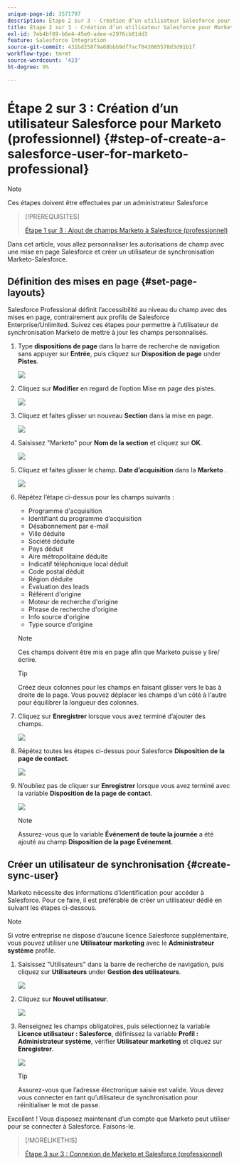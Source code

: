 ```yaml
---
unique-page-id: 3571797
description: Étape 2 sur 3 - Création d’un utilisateur Salesforce pour Marketo (professionnel) - Documents Marketo - Documentation du produit
title: Étape 2 sur 3 - Création d’un utilisateur Salesforce pour Marketo (professionnel)
exl-id: 7eb4bf89-b6e4-45e0-adee-e2976cb01dd3
feature: Salesforce Integration
source-git-commit: 431bd258f9a68bbb9df7acf043085578d3d91b1f
workflow-type: tm+mt
source-wordcount: '423'
ht-degree: 9%

---
```


# Étape 2 sur 3 : Création d’un utilisateur Salesforce pour Marketo (professionnel) {#step-of-create-a-salesforce-user-for-marketo-professional}

>[!NOTE]
>
>Ces étapes doivent être effectuées par un administrateur Salesforce

>[!PREREQUISITES]
>
>[Étape 1 sur 3 : Ajout de champs Marketo à Salesforce (professionnel)](/help/marketo/product-docs/crm-sync/salesforce-sync/setup/professional-edition/step-1-of-3-add-marketo-fields-to-salesforce-professional.md)

Dans cet article, vous allez personnaliser les autorisations de champ avec une mise en page Salesforce et créer un utilisateur de synchronisation Marketo-Salesforce.

## Définition des mises en page {#set-page-layouts}

Salesforce Professional définit l’accessibilité au niveau du champ avec des mises en page, contrairement aux profils de Salesforce Enterprise/Unlimited. Suivez ces étapes pour permettre à l’utilisateur de synchronisation Marketo de mettre à jour les champs personnalisés.

1. Type **dispositions de page** dans la barre de recherche de navigation sans appuyer sur **Entrée**, puis cliquez sur **Disposition de page** under **Pistes**.

   ![](assets/image2016-2-26-12-3a58-3a32.png)

1. Cliquez sur **Modifier** en regard de l’option Mise en page des pistes.

   ![](assets/image2016-2-26-13-3a2-3a46.png)

1. Cliquez et faites glisser un nouveau **Section** dans la mise en page.

   ![](assets/image2014-12-9-12-3a56-3a40.png)

1. Saisissez &quot;Marketo&quot; pour **Nom de la section** et cliquez sur **OK**.

   ![](assets/image2014-12-9-12-3a56-3a52.png)

1. Cliquez et faites glisser le champ. **Date d’acquisition** dans la **Marketo** .

   ![](assets/image2014-12-9-12-3a57-3a0.png)

1. Répétez l’étape ci-dessus pour les champs suivants :

   * Programme d&#39;acquisition
   * Identifiant du programme d’acquisition
   * Désabonnement par e-mail
   * Ville déduite
   * Société déduite
   * Pays déduit
   * Aire métropolitaine déduite
   * Indicatif téléphonique local déduit
   * Code postal déduit
   * Région déduite
   * Évaluation des leads
   * Référent d&#39;origine
   * Moteur de recherche d&#39;origine
   * Phrase de recherche d&#39;origine
   * Info source d&#39;origine
   * Type source d&#39;origine

   >[!NOTE]
   >
   >Ces champs doivent être mis en page afin que Marketo puisse y lire/écrire.

   >[!TIP]
   >
   >Créez deux colonnes pour les champs en faisant glisser vers le bas à droite de la page. Vous pouvez déplacer les champs d&#39;un côté à l&#39;autre pour équilibrer la longueur des colonnes.

1. Cliquez sur **Enregistrer** lorsque vous avez terminé d’ajouter des champs.

   ![](assets/image2014-12-9-12-3a57-3a10.png)

1. Répétez toutes les étapes ci-dessus pour Salesforce **Disposition de la page de contact**.

   ![](assets/image2016-2-26-13-3a10-3a1.png)

1. N’oubliez pas de cliquer sur **Enregistrer** lorsque vous avez terminé avec la variable **Disposition de la page de contact**.

   ![](assets/image2014-12-9-12-3a57-3a30.png)

   >[!NOTE]
   >
   >Assurez-vous que la variable **Événement de toute la journée** a été ajouté au champ **Disposition de la page Événement**.

## Créer un utilisateur de synchronisation {#create-sync-user}

Marketo nécessite des informations d’identification pour accéder à Salesforce. Pour ce faire, il est préférable de créer un utilisateur dédié en suivant les étapes ci-dessous.

>[!NOTE]
>
>Si votre entreprise ne dispose d’aucune licence Salesforce supplémentaire, vous pouvez utiliser une **Utilisateur marketing** avec le **Administrateur système** profile.

1. Saisissez &quot;Utilisateurs&quot; dans la barre de recherche de navigation, puis cliquez sur **Utilisateurs** under **Gestion des utilisateurs**.

   ![](assets/image2014-12-9-12-3a57-3a42.png)

1. Cliquez sur **Nouvel utilisateur**.

   ![](assets/image2014-12-9-12-3a58-3a1.png)

1. Renseignez les champs obligatoires, puis sélectionnez la variable **Licence utilisateur : Salesforce**, définissez la variable **Profil : Administrateur système**, vérifier **Utilisateur marketing** et cliquez sur **Enregistrer**.

   ![](assets/image2014-12-9-12-3a58-3a11.png)

   >[!TIP]
   >
   >Assurez-vous que l’adresse électronique saisie est valide. Vous devez vous connecter en tant qu’utilisateur de synchronisation pour réinitialiser le mot de passe.

Excellent ! Vous disposez maintenant d’un compte que Marketo peut utiliser pour se connecter à Salesforce. Faisons-le.

>[!MORELIKETHIS]
>
>[Étape 3 sur 3 : Connexion de Marketo et Salesforce (professionnel)](/help/marketo/product-docs/crm-sync/salesforce-sync/setup/professional-edition/step-3-of-3-connect-marketo-and-salesforce-professional.md)
